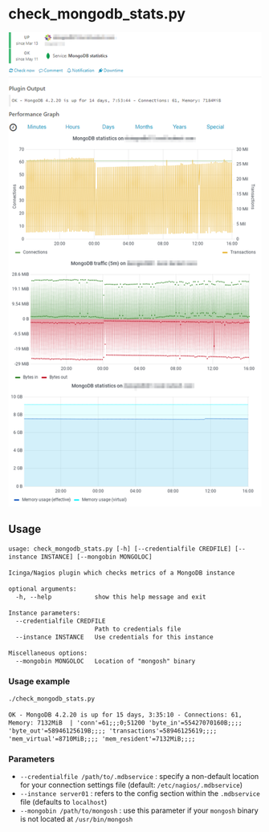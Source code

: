 # check_mongodb_stats.py

![Output of check_mongodb_stats.py](img/check_mongodb_stats_full.png?raw=true "Output of check_mongodb_stats.py")

## Usage
```
usage: check_mongodb_stats.py [-h] [--credentialfile CREDFILE] [--instance INSTANCE] [--mongobin MONGOLOC]

Icinga/Nagios plugin which checks metrics of a MongoDB instance

optional arguments:
  -h, --help            show this help message and exit

Instance parameters:
  --credentialfile CREDFILE
                        Path to credentials file
  --instance INSTANCE   Use credentials for this instance

Miscellaneous options:
  --mongobin MONGOLOC   Location of "mongosh" binary
```

### Usage example
```
./check_mongodb_stats.py

OK - MongoDB 4.2.20 is up for 15 days, 3:35:10 - Connections: 61, Memory: 7132MiB  | 'conn'=61;;;0;51200 'byte_in'=55427070160B;;;; 'byte_out'=58946125619B;;;; 'transactions'=58946125619;;;; 'mem_virtual'=8710MiB;;;; 'mem_resident'=7132MiB;;;;
```

### Parameters
- `--credentialfile /path/to/.mdbservice` : specify a non-default location for your connection settings file (default: `/etc/nagios/.mdbservice`)
- `--instance server01` : refers to the config section within the `.mdbservice` file (defaults to `localhost`)
- `--mongobin /path/to/mongosh` : use this parameter if your `mongosh` binary is not located at `/usr/bin/mongosh`

